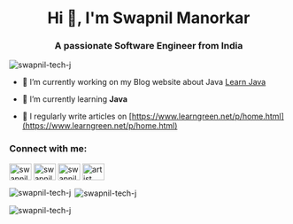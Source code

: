 
<h1 align="center">Hi 👋, I'm Swapnil Manorkar</h1>
<h3 align="center">A passionate Software Engineer from India</h3>



<p align="left"> <img src="https://komarev.com/ghpvc/?username=swapnil-tech-j&label=Profile%20views&color=0e75b6&style=flat" alt="swapnil-tech-j" /> </p>

- 🔭 I’m currently working on my Blog website about Java [Learn Java](https://www.learngreen.net/p/home.html)

- 🌱 I’m currently learning **Java**

- 📝 I regularly write articles on [https://www.learngreen.net/p/home.html](https://www.learngreen.net/p/home.html)

<h3 align="left">Connect with me:</h3>
<p align="left">
<a href="https://linkedin.com/in/swapnil manorkar" target="blank"><img align="center" src="https://raw.githubusercontent.com/rahuldkjain/github-profile-readme-generator/master/src/images/icons/Social/linked-in-alt.svg" alt="swapnil manorkar" height="30" width="40" /></a>
<a href="https://fb.com/swapnil manorkar" target="blank"><img align="center" src="https://raw.githubusercontent.com/rahuldkjain/github-profile-readme-generator/master/src/images/icons/Social/facebook.svg" alt="swapnil manorkar" height="30" width="40" /></a>
<a href="https://instagram.com/swapnil manorkar" target="blank"><img align="center" src="https://raw.githubusercontent.com/rahuldkjain/github-profile-readme-generator/master/src/images/icons/Social/instagram.svg" alt="swapnil manorkar" height="30" width="40" /></a>
<a href="https://www.youtube.com/c/artist" target="blank"><img align="center" src="https://raw.githubusercontent.com/rahuldkjain/github-profile-readme-generator/master/src/images/icons/Social/youtube.svg" alt="artist" height="30" width="40" /></a>
</p>

<p><img align="left" src="https://github-readme-stats.vercel.app/api/top-langs?username=swapnil-tech-j&show_icons=true&locale=en&layout=compact" alt="swapnil-tech-j" /></p>

<p>&nbsp;<img align="center" src="https://github-readme-stats.vercel.app/api?username=swapnil-tech-j&show_icons=true&locale=en" alt="swapnil-tech-j" /></p>

<p><img align="center" src="https://github-readme-streak-stats.herokuapp.com/?user=swapnil-tech-j&" alt="swapnil-tech-j" /></p>
